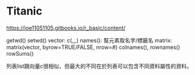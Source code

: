 # Titanic

https://joe11051105.gitbooks.io/r_basic/content/

getwd()
setwd()
vector: c(,,,)
names(): 幫元素取名字/標籤名
matrix: matrix(vector, byrow=TRUE/FALSE, nrow=#)
colnames(), rownames()
rowSums()

列表list跟向量c很相似，但最大的不同在於列表可以包含不同資料屬性的資料。
